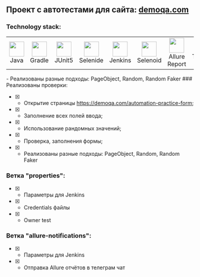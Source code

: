 ## Проект с автотестами для сайта: [demoqa.com](https://demoqa.com)

### Technology stack:
<table>
<tbody>
<tr>
<td align="center"><src="https://www.jetbrains.com/idea/"><img src="https://cdn-icons-png.flaticon.com/512/226/226777.png" width="40" height="40"><br>Java</td>
<td align="center"><src="https://www.jetbrains.com/idea/"><img src="https://starchenkov.pro/qa-guru/img/skills/Gradle.svg" width="40" height="40"><br>Gradle</td>
<td align="center"><src="https://www.jetbrains.com/idea/"><img src="https://starchenkov.pro/qa-guru/img/skills/JUnit5.svg" width="40" height="40"><br>JUnit5</td>
<td align="center"><src="https://www.jetbrains.com/idea/"><img src="https://user-images.githubusercontent.com/47101779/210963191-4a3df255-fcac-418b-a903-eada87d84120.png" width ="40" height="40"><br>Selenide</td>
<td align="center"><src="https://www.jetbrains.com/idea/"><img src="https://starchenkov.pro/qa-guru/img/skills/Jenkins.svg" width="40" height="40"><br>Jenkins</td>
<td align="center"><src="https://www.jetbrains.com/idea/"><img src="https://avatars.githubusercontent.com/u/26328913?s=280&v=4" width="40" height="40"><br>Selenoid</td>
<td align="center"><src="https://www.jetbrains.com/idea/"><img src="https://starchenkov.pro/qa-guru/img/skills/Allure_Report.svg" width="40" height="40"><br>Allure Report</td>
<td align="center"><src="https://www.jetbrains.com/idea/"><img src="https://upload.wikimedia.org/wikipedia/commons/thumb/8/82/Telegram_logo.svg/2048px-Telegram_logo.svg.png" width="40" height="40"><br>Telegram Bot</td>
</tr>
</tbody>
</table>
- Реализованы разные подходы: PageObject, Random, Random Faker
### Реализованы проверки:

- [X] - Открытие страницы https://demoqa.com/automation-practice-form;
- [X] - Заполнение всех полей ввода;
- [X] - Использование рандомных значений;
- [X] - Проверка, заполнения формы;
- [X] - Реализованы разные подходы: PageObject, Random, Random Faker

### Ветка "properties":
- [X] - Параметры для Jenkins
- [X] - Credentials файлы
- [X] - Owner test

### Ветка "allure-notifications":
- [X] - Параметры для Jenkins
- [X] - Отправка Allure отчётов в телеграм чат